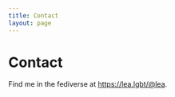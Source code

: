 ```yaml
---
title: Contact
layout: page
---
```


# Contact

Find me in the fediverse at <https://lea.lgbt/@lea>.
